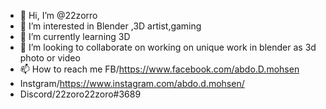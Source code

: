 - 👋 Hi, I’m @22zorro
- 👀 I’m interested in Blender ,3D artist,gaming
- 🌱 I’m currently learning 3D
- 💞️ I’m looking to collaborate on working on unique work in blender as 3d photo or video
- 📫 How to reach me FB/https://www.facebook.com/abdo.D.mohsen
- Instgram/https://www.instagram.com/abdo.d.mohsen/ 
- Discord/22zoro22zoro#3689

<!---
22zorro/22zorro is a ✨ special ✨ repository because its `README.md` (this file) appears on your GitHub profile.
You can click the Preview link to take a look at your changes.
--->
